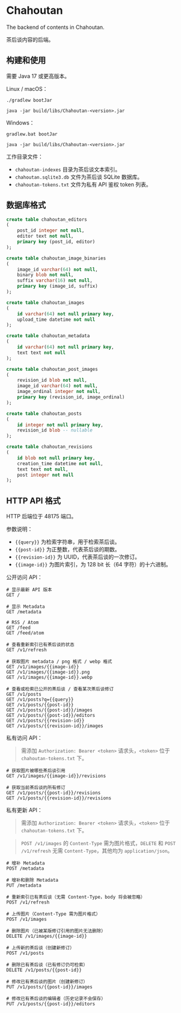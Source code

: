 # Chahoutan

The backend of contents in Chahoutan.

茶后谈内容的后端。

## 构建和使用

需要 Java 17 或更高版本。

Linux / macOS：

```shell
./gradlew bootJar

java -jar build/libs/Chahoutan-<version>.jar
```

Windows：

```shell
gradlew.bat bootJar

java -jar build/libs/Chahoutan-<version>.jar
```

工作目录文件：

* `chahoutan-indexes` 目录为茶后谈文本索引。
* `chahoutan.sqlite3.db` 文件为茶后谈 SQLite 数据库。
* `chahoutan-tokens.txt` 文件为私有 API 鉴权 token 列表。

## 数据库格式

```sql
create table chahoutan_editors
(
    post_id integer not null,
    editor text not null,
    primary key (post_id, editor)
);

create table chahoutan_image_binaries
(
    image_id varchar(64) not null,
    binary blob not null,
    suffix varchar(16) not null,
    primary key (image_id, suffix)
);

create table chahoutan_images
(
    id varchar(64) not null primary key,
    upload_time datetime not null
);

create table chahoutan_metadata
(
    id varchar(64) not null primary key,
    text text not null
);

create table chahoutan_post_images
(
    revision_id blob not null,
    image_id varchar(64) not null,
    image_ordinal integer not null,
    primary key (revision_id, image_ordinal)
);

create table chahoutan_posts
(
    id integer not null primary key,
    revision_id blob -- nullable
);

create table chahoutan_revisions
(
    id blob not null primary key,
    creation_time datetime not null,
    text text not null,
    post integer not null
);
```

## HTTP API 格式

HTTP 后端位于 48175 端口。

参数说明：

* `{{query}}` 为检索字符串，用于检索茶后谈。
* `{{post-id}}` 为正整数，代表茶后谈的期数。
* `{{revision-id}}` 为 UUID，代表茶后谈的一次修订。
* `{{image-id}}` 为图片索引，为 128 bit 长（64 字符）的十六进制。

公开访问 API：

```text
# 显示最新 API 版本
GET /

# 显示 Metadata
GET /metadata

# RSS / Atom
GET /feed
GET /feed/atom

# 查看重新索引已有茶后谈的状态
GET /v1/refresh

# 获取图片 metadata / png 格式 / webp 格式
GET /v1/images/{{image-id}}
GET /v1/images/{{image-id}}.png
GET /v1/images/{{image-id}}.webp

# 查看或检索已公开的茶后谈 / 查看某次茶后谈修订
GET /v1/posts
GET /v1/posts?q={{query}}
GET /v1/posts/{{post-id}}
GET /v1/posts/{{post-id}}/images
GET /v1/posts/{{post-id}}/editors
GET /v1/posts/{{revision-id}}
GET /v1/posts/{{revision-id}}/images
```

私有访问 API：

> 需添加 `Authorization: Bearer <token>` 请求头，`<token>` 位于 `chahoutan-tokens.txt` 下。

```text
# 获取图片被哪些茶后谈引用
GET /v1/images/{{image-id}}/revisions

# 获取当前茶后谈的所有修订
GET /v1/posts/{{post-id}}/revisions
GET /v1/posts/{{revision-id}}/revisions
```

私有更新 API：

> 需添加 `Authorization: Bearer <token>` 请求头，`<token>` 位于 `chahoutan-tokens.txt` 下。

> `POST /v1/images` 的 `Content-Type` 需为图片格式，`DELETE` 和 `POST /v1/refresh` 无需 `Content-Type`，其他均为 `application/json`。

```text
# 增补 Metadata
POST /metadata

# 增补和删除 Metadata
PUT /metadata

# 重新索引已有茶后谈（无需 Content-Type，body 将会被忽略）
POST /v1/refresh

# 上传图片（Content-Type 需为图片格式）
POST /v1/images

# 删除图片（已被某版修订引用的图片无法删除）
DELETE /v1/images/{{image-id}}

# 上传新的茶后谈（创建新修订）
POST /v1/posts

# 删除已有茶后谈（已有修订仍可检索）
DELETE /v1/posts/{{post-id}}

# 修改已有茶后谈的图片（创建新修订）
PUT /v1/posts/{{post-id}}/images

# 修改已有茶后谈的编辑者（历史记录不会保存）
PUT /v1/posts/{{post-id}}/editors
```
